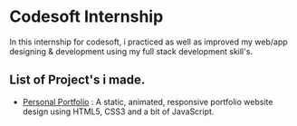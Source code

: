 
# Codesoft Internship

In this internship for codesoft, i practiced as well as improved my web/app designing & development using my full stack development skill's.


## List of Project's i made.

- [Personal Portfolio](https://rounaksh.github.io/CodeSoft/Personal-Portfolio) : A static, animated, responsive portfolio website design using HTML5, CSS3 and a bit of JavaScript.

